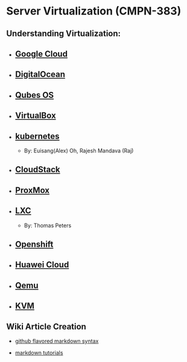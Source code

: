 # Server Virtualization (CMPN-383)
## Understanding Virtualization:

* ## [Google Cloud](https://wiki.sirmysterion.com/GoogleCloud) 
* ## [DigitalOcean](https://wiki.sirmysterion.com/DigitalOcean)
* ## [Qubes OS](https://wiki.sirmysterion.com/QubesOS)
* ## [VirtualBox](https://wiki.sirmysterion.com/VirtualBox)
* ## [kubernetes](https://wiki.sirmysterion.com/kubernetes)
   * By: Euisang(Alex) Oh, Rajesh Mandava (Raj)
* ## [CloudStack](https://wiki.sirmysterion.com/CloudStack)
* ## [ProxMox](https://wiki.sirmysterion.com/proxmox)
* ## [LXC](https://wiki.sirmysterion.com/LXC) 
   * By: Thomas Peters
* ## [Openshift](https://wiki.sirmysterion.com/Openshift) 
* ## [Huawei Cloud](https://wiki.sirmysterion.com/HuaweiCloud) 
* ## [Qemu](https://wiki.sirmysterion.com/qemu) 
* ## [KVM](https://wiki.sirmysterion.com/KVM.md) 

## Wiki Article Creation
* [github flavored markdown syntax](https://github.com/adam-p/markdown-here/wiki/Markdown-Cheatsheet)

* [markdown tutorials](http://www.markdowntutorial.com/)
